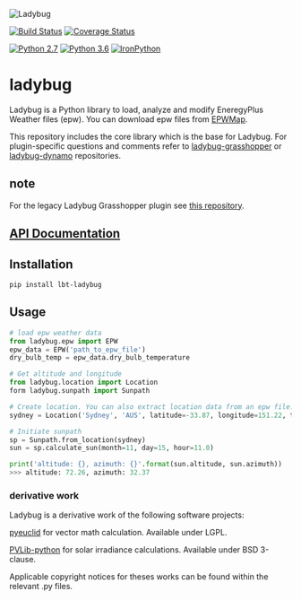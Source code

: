 
![Ladybug](http://www.ladybug.tools/assets/img/ladybug.png)


[![Build Status](https://travis-ci.org/ladybug-tools/ladybug.svg?branch=master)](https://travis-ci.org/ladybug-tools/ladybug)
[![Coverage Status](https://coveralls.io/repos/github/ladybug-tools/ladybug/badge.svg)](https://coveralls.io/github/ladybug-tools/ladybug)

[![Python 2.7](https://img.shields.io/badge/python-2.7-green.svg)](https://www.python.org/downloads/release/python-270/) [![Python 3.6](https://img.shields.io/badge/python-3.6-blue.svg)](https://www.python.org/downloads/release/python-360/) [![IronPython](https://img.shields.io/badge/ironpython-2.7-red.svg)](https://github.com/IronLanguages/ironpython2/releases/tag/ipy-2.7.8/)

# ladybug

Ladybug is a Python library to load, analyze and modify EneregyPlus Weather files (epw). You can download epw files from [EPWMap](http://www.ladybug.tools/epwmap/).

This repository includes the core library which is the base for Ladybug. For plugin-specific questions and comments refer to [ladybug-grasshopper](https://github.com/ladybug-tools/ladybug-grasshopper) or [ladybug-dynamo](https://github.com/ladybug-tools/ladybug-dynamo) repositories.

## note
For the legacy Ladybug Grasshopper plugin see [this repository](https://github.com/mostaphaRoudsari/ladybug).

## [API Documentation](http://ladybug-tools.github.io/apidoc/ladybug)

## Installation

`pip install lbt-ladybug`


## Usage

```python
# load epw weather data
from ladybug.epw import EPW
epw_data = EPW('path_to_epw_file')
dry_bulb_temp = epw_data.dry_bulb_temperature

# Get altitude and longitude
from ladybug.location import Location
form ladybug.sunpath import Sunpath

# Create location. You can also extract location data from an epw file.
sydney = Location('Sydney', 'AUS', latitude=-33.87, longitude=151.22, time_zone=10)

# Initiate sunpath
sp = Sunpath.from_location(sydney)
sun = sp.calculate_sun(month=11, day=15, hour=11.0)

print('altitude: {}, azimuth: {}'.format(sun.altitude, sun.azimuth))
>>> altitude: 72.26, azimuth: 32.37
```


### derivative work
Ladybug is a derivative work of the following software projects:

[pyeuclid](https://code.google.com/p/pyeuclid/) for vector math calculation. Available under LGPL.

[PVLib-python](https://github.com/pvlib/pvlib-python) for solar irradiance calculations. Available under BSD 3-clause.

Applicable copyright notices for theses works can be found within the relevant .py files.
